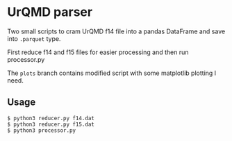 # UrQMD parser

Two small scripts to cram UrQMD f14 file into a pandas DataFrame and save into `.parquet` type.

First reduce f14 and f15 files for easier processing and then run processor.py

The `plots` branch contains modified script with some matplotlib plotting I need.

## Usage

```shell
$ python3 reducer.py f14.dat
$ python3 reducer.py f15.dat
$ python3 processor.py
```
